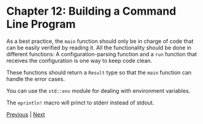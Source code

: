 # Chapter 12: Building a Command Line Program

As a best practice, the `main` function should only be in charge of code that can be
easily verified by reading it. All the functionality should be done in different
functions: A configuration-parsing function and a `run` function that receives the
configuration is one way to keep code clean.

These functions should return a `Result` type so that the `main` function can handle the
error cases.

You can use the `std::env` module for dealing with environment variables.

The `eprintln!` macro will princt to stderr instead of stdout.

[Previous](/11-writing-automated-tests/adder/) | [Next](/13-functional-language-features/)

